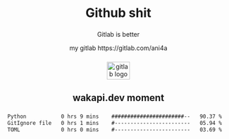 <h1 align="center">Github shit</h1>

###

<p align="center">Gitlab is better</p>

<p align="center">my gitlab https://gitlab.com/ani4a</p>

###

<div align="center">
  <img src="https://cdn.jsdelivr.net/gh/devicons/devicon/icons/gitlab/gitlab-original.svg" height="40" width="52" alt="gitlab logo"  />
</div>

###

<h2 align="center">wakapi.dev moment</h2>

###

<!--START_SECTION:waka-->

```txt
Python           0 hrs 9 mins    #######################--   90.37 %
GitIgnore file   0 hrs 1 mins    #------------------------   05.94 %
TOML             0 hrs 0 mins    #------------------------   03.69 %
```

<!--END_SECTION:waka-->

###
